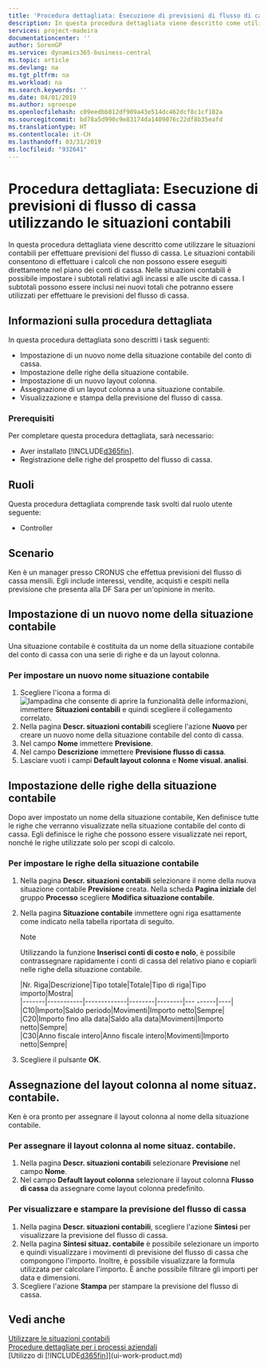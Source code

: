 ```yaml
---
title: 'Procedura dettagliata: Esecuzione di previsioni di flusso di cassa utilizzando le situazioni contabili | Documenti Microsoft'
description: In questa procedura dettagliata viene descritto come utilizzare le situazioni contabili per effettuare previsioni del flusso di cassa. Le situazioni contabili consentono di effettuare i calcoli che non possono essere eseguiti direttamente nel piano dei conti di cassa. Nelle situazioni contabili è possibile impostare i subtotali relativi agli incassi e alle uscite di cassa. I subtotali possono essere inclusi nei nuovi totali che potranno essere utilizzati per effettuare le previsioni del flusso di cassa.
services: project-madeira
documentationcenter: ''
author: SorenGP
ms.service: dynamics365-business-central
ms.topic: article
ms.devlang: na
ms.tgt_pltfrm: na
ms.workload: na
ms.search.keywords: ''
ms.date: 04/01/2019
ms.author: sgroespe
ms.openlocfilehash: c09eedbb812df909a43e514dc462dcf8c1cf182a
ms.sourcegitcommit: bd78a5d990c9e83174da1409076c22df8b35eafd
ms.translationtype: HT
ms.contentlocale: it-CH
ms.lasthandoff: 03/31/2019
ms.locfileid: "932641"
---
```

# <a name="walkthrough-making-cash-flow-forecasts-by-using-account-schedules"></a>Procedura dettagliata: Esecuzione di previsioni di flusso di cassa utilizzando le situazioni contabili
In questa procedura dettagliata viene descritto come utilizzare le situazioni contabili per effettuare previsioni del flusso di cassa. Le situazioni contabili consentono di effettuare i calcoli che non possono essere eseguiti direttamente nel piano dei conti di cassa. Nelle situazioni contabili è possibile impostare i subtotali relativi agli incassi e alle uscite di cassa. I subtotali possono essere inclusi nei nuovi totali che potranno essere utilizzati per effettuare le previsioni del flusso di cassa.  

## <a name="about-this-walkthrough"></a>Informazioni sulla procedura dettagliata  
In questa procedura dettagliata sono descritti i task seguenti:  

- Impostazione di un nuovo nome della situazione contabile del conto di cassa.  
- Impostazione delle righe della situazione contabile.  
- Impostazione di un nuovo layout colonna.  
- Assegnazione di un layout colonna a una situazione contabile.  
- Visualizzazione e stampa della previsione del flusso di cassa.  

### <a name="prerequisites"></a>Prerequisiti  
Per completare questa procedura dettagliata, sarà necessario:  

- Aver installato [!INCLUDE[d365fin](includes/d365fin_md.md)].  
- Registrazione delle righe del prospetto del flusso di cassa.  

## <a name="roles"></a>Ruoli  
Questa procedura dettagliata comprende task svolti dal ruolo utente seguente:  

- Controller  

## <a name="story"></a>Scenario  
Ken è un manager presso CRONUS che effettua previsioni del flusso di cassa mensili. Egli include interessi, vendite, acquisti e cespiti nella previsione che presenta alla DF Sara per un'opinione in merito.  

## <a name="setting-up-a-new-account-schedule-name"></a>Impostazione di un nuovo nome della situazione contabile  
Una situazione contabile è costituita da un nome della situazione contabile del conto di cassa con una serie di righe e da un layout colonna.  

### <a name="to-set-up-a-new-account-schedule-name"></a>Per impostare un nuovo nome situazione contabile  

1.  Scegliere l'icona a forma di ![lampadina che consente di aprire la funzionalità delle informazioni](media/ui-search/search_small.png "Informazioni sull'operazione che si desidera eseguire"), immettere **Situazioni contabili** e quindi scegliere il collegamento correlato.  
2.  Nella pagina **Descr. situazioni contabili** scegliere l'azione **Nuovo** per creare un nuovo nome della situazione contabile del conto di cassa.  
3.  Nel campo **Nome** immettere **Previsione**.  
4.  Nel campo **Descrizione** immettere **Previsione flusso di cassa**.  
5.  Lasciare vuoti i campi **Default layout colonna** e **Nome visual. analisi**.  

## <a name="setting-up-account-schedule-lines"></a>Impostazione delle righe della situazione contabile  
Dopo aver impostato un nome della situazione contabile, Ken definisce tutte le righe che verranno visualizzate nella situazione contabile del conto di cassa. Egli definisce le righe che possono essere visualizzate nei report, nonché le righe utilizzate solo per scopi di calcolo.  

### <a name="to-set-up-account-schedule-lines"></a>Per impostare le righe della situazione contabile  

1.  Nella pagina **Descr. situazioni contabili** selezionare il nome della nuova situazione contabile **Previsione** creata. Nella scheda **Pagina iniziale** del gruppo **Processo** scegliere **Modifica situazione contabile**.  
2.  Nella pagina **Situazione contabile** immettere ogni riga esattamente come indicato nella tabella riportata di seguito.  

    > [!NOTE]  
    >  Utilizzando la funzione **Inserisci conti di costo e nolo**, è possibile contrassegnare rapidamente i conti di cassa del relativo piano e copiarli nelle righe della situazione contabile.  

    |Nr. Riga|Descrizione|Tipo totale|Totale|Tipo di riga|Tipo importo|Mostra|  
    |-------|-----------|-------------|--------|--------|---  ------|----| |C10|Importo|Saldo periodo|Movimenti|Importo netto|Sempre|  
    |C20|Importo fino alla data|Saldo alla data|Movimenti|Importo netto|Sempre|  
    |C30|Anno fiscale intero|Anno fiscale intero|Movimenti|Importo netto|Sempre|  

4.  Scegliere il pulsante **OK**.  

## <a name="assigning-the-column-layout-to-the-account-schedule-name"></a>Assegnazione del layout colonna al nome situaz. contabile.  
Ken è ora pronto per assegnare il layout colonna al nome della situazione contabile.  

### <a name="to-assign-the-column-layout-to-the-account-schedule-name"></a>Per assegnare il layout colonna al nome situaz. contabile.  

1.  Nella pagina **Descr. situazioni contabili** selezionare **Previsione** nel campo **Nome**.  
2.  Nel campo **Default layout colonna** selezionare il layout colonna **Flusso di cassa** da assegnare come layout colonna predefinito.  

### <a name="to-view-and-print-the-cash-flow-forecast"></a>Per visualizzare e stampare la previsione del flusso di cassa  
1.  Nella pagina **Descr. situazioni contabili**, scegliere l'azione **Sintesi** per visualizzare la previsione del flusso di cassa.  
2.  Nella pagina **Sintesi situaz. contabile** è possibile selezionare un importo e quindi visualizzare i movimenti di previsione del flusso di cassa che compongono l'importo. Inoltre, è possibile visualizzare la formula utilizzata per calcolare l'importo. È anche possibile filtrare gli importi per data e dimensioni.  
3.  Scegliere l'azione **Stampa** per stampare la previsione del flusso di cassa.  

## <a name="see-also"></a>Vedi anche  
 [Utilizzare le situazioni contabili](bi-how-work-account-schedule.md)   
 [Procedure dettagliate per i processi aziendali](walkthrough-business-process-walkthroughs.md)  
 [Utilizzo di [!INCLUDE[d365fin](includes/d365fin_md.md)]](ui-work-product.md)

